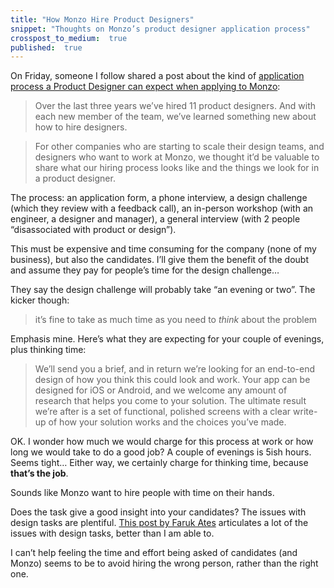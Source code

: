 ```yaml
---
title: "How Monzo Hire Product Designers"
snippet: "Thoughts on Monzo’s product designer application process"
crosspost_to_medium:  true
published:  true
---
```


On Friday, someone I follow shared a post about the kind of [application process a Product Designer can expect when applying to Monzo](https://monzo.com/blog/2019/01/17/monzo-product-designer-jobs/?utm_content=buffer0f188&utm_medium=social&utm_source=twitter):

> Over the last three years we’ve hired 11 product designers. And with each new member of the team, we’ve learned something new about how to hire designers.

> For other companies who are starting to scale their design teams, and designers who want to work at Monzo, we thought it’d be valuable to share what our hiring process looks like and the things we look for in a product designer.

The process: an application form, a phone interview, a design challenge (which they review with a feedback call), an in-person workshop (with an engineer, a designer and manager), a general interview (with 2 people “disassociated with product or design”). 

This must be expensive and time consuming for the company (none of my business), but also the candidates. I’ll give them the benefit of the doubt and assume they pay for people’s time for the design challenge… 

They say the design challenge will probably take “an evening or two”. The kicker though: 

> it’s fine to take as much time as you need to *think* about the problem

Emphasis mine. Here’s what they are expecting for your couple of evenings, plus thinking time:

> We’ll send you a brief, and in return we’re looking for an end-to-end design of how you think this could look and work. Your app can be designed for iOS or Android, and we welcome any amount of research that helps you come to your solution. The ultimate result we’re after is a set of functional, polished screens with a clear write-up of how your solution works and the choices you’ve made.

OK. I wonder how much we would charge for this process at work or how long we would take to do a good job? A couple of evenings is 5ish hours. Seems tight… Either way, we certainly charge for thinking time, because **that’s the job**. 

Sounds like Monzo want to hire people with time on their hands. 

Does the task give a good insight into your candidates? The issues with design tasks are plentiful. [This post by Faruk Ates](https://productmatters.design/hiring-a-product-designer-dont-use-design-exercises-4768235b3da9) articulates a lot of the issues with design tasks, better than I am able to.

I can’t help feeling the time and effort being asked of candidates (and Monzo) seems to be to avoid hiring the wrong person, rather than the right one. 

